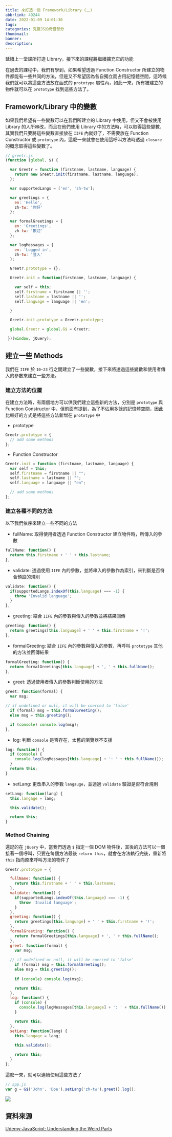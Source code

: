 ```yaml
---
title: 來打造一個 Framework/Library (二)
abbrlink: 49244
date: 2022-01-09 14:01:30
tags:
categories: 克服JS的奇怪部分
thumbnail:
banner:
description:
---
```


<!-- @format -->

延續上一堂課所打造 Library，接下來的課程將繼續擴充它的功能

<!-- more -->

在過去的課程中，我們有學到，如果希望透過 Function Constructor 所建立的物件都能有一些共同的方法，但是又不希望因為各自獨立而占用記憶體空間，這時候我們就可以將這些方法放在函式的 `prototype` 屬性內，如此一來，所有被建立的物件就可以在 `prototype` 找到這些方法了。

## Framework/Library 中的變數

如果我們希望有一些變數可以在我們所建立的 Library 中使用，但又不會被使用 Library 的人所串改，而且在他們使用 Library 中的方法時，可以取得這些變數，其實我們只要將這些變數直接放在 `IIFE` 內就好了，不需要放在 Function Constructor 或 `prototype` 內，這麼一來就會在使用這呼叫方法時透過 `closure` 的概念取得這些變數了。

```js
// greetr.js
(function (global, $) {

  var Greetr = function (firstname, lastname, language) {
    return new Greetr.init(firstname, lastname, language);
  };

  var supportedLangs = ['en', 'zh-tw'];

  var greetings = {
    en: 'Hello',
    zh-tw: '你好'
  };

  var formalGreetings = {
    en: 'Greetings',
    zh-tw: '歡迎'
  };

  var logMessages = {
    en: 'Logged in',
    zh-tw: '登入'
  };

  Greetr.prototype = {};

  Greetr.init = function(firstname, lastname, language) {

    var self = this;
    self.firstname = firstname || '';
    self.lastname = lastname || '';
    self.language = language || 'en';

  }

  Greetr.init.prototype = Greetr.prototype;

  global.Greetr = global.G$ = Greetr;

 })(window, jQuery);
```

## 建立一些 Methods

我們在 `IIFE` 於 `10~23` 行之間建立了一些變數，接下來將透過這些變數和使用者傳入的參數來建立一些方法。

### 建立方法的位置

在建立方法時，有兩個地方可以供我們建立這些新的方法，分別是 `prototype` 與 Function Constructor 中，但前面有提到，為了不佔用多餘的記憶體空間，因此比較好的方式是將這些方法新增在 `prototype` 中

- prototype
```js
Greetr.prototype = {
  // add some methods
};
```

- Function Constructor
```js
Greetr.init = function (firstname, lastname, language) {
  var self = this;
  self.firstname = firstname || "";
  self.lastname = lastname || "";
  self.language = language || "en";

  // add some methods
};
```

### 建立各種不同的方法

以下我們依序來建立一些不同的方法

- fullName: 取得使用者透過 Function Constructor 建立物件時，所傳入的參數
```js
fullName: function() {
  return this.firstname + ' ' + this.lastname;
},
```

- validate: 透過使用 `IIFE` 內的參數，並將串入的參數作為索引，來判斷是否符合預設的規則
```js
validate: function() {
  if(supportedLangs.indexOf(this.language) === -1) {
    throw 'Invalid language';
  }
},
```

- greeting: 結合 `IIFE` 內的參數與傳入的參數並將結果回傳
```js
greeting: function() {
  return greetings[this.language] + ' ' + this.firstname + '!';
},
```

- formalGreeting: 結合 `IIFE` 內的參數與傳入的參數，再呼叫 `prototype` 其他的方法並回傳結果
```js
formalGreeting: function() {
  return formalGreetings[this.language] + ', ' + this.fullName();
},
```

- greet: 透過使用者傳入的參數判斷使用的方法
```js
greet: function(formal) {
  var msg;

// if undefined or null, it will be coerced to 'false'
  if (formal) msg = this.formalGreeting();
  else msg = this.greeting();

  if (console) console.log(msg); 
},
```

- log: 判斷 `console` 是否存在，太舊的瀏覽器不支援
```js
log: function() {
  if (console) {
    console.log(logMessages[this.language] + ': ' + this.fullName());
  }
  return this;
}
```

- setLang: 更改串入的參數 `langauge`，並透過 `validate` 驗證是否符合規則
```js
setLang: function(lang) {
  this.langage = lang;

  this.validate();

  return this;
}
```

### Method Chaining

還記的在 `jQuery` 中，當我們透過 `$` 指定一個 DOM 物件後，其後的方法可以一個接著一個呼叫，只要在每個方法最後 `return this`，就會在方法執行完後，重新將 `this` 指向原來呼叫方法的物件了

```js
Greetr.prototype = {

  fullName: function() {
    return this.firstname + ' ' + this.lastname;
  },
  validate: function() {
    if(supportedLangs.indexOf(this.language) === -1) {
      throw 'Invalid language';
    }
  },
  greeting: function() {
    return greetings[this.language] + ' ' + this.firstname + '!';
  },
  formalGreeting: function() {
    return formalGreetings[this.language] + ', ' + this.fullName();
  },
  greet: function(formal) {
    var msg;
  
  // if undefined or null, it will be coerced to 'false'
    if (formal) msg = this.formalGreeting();
    else msg = this.greeting();
  
    if (console) console.log(msg);

    return this;
  },
  log: function() {
    if (console) {
      console.log(logMessages[this.language] + ': ' + this.fullName());
    }

    return this;
  },
  setLang: function(lang) {
    this.langage = lang;
  
    this.validate();

    return this;
  }
};
```

這麼一來，就可以連續使用這些方法了

```js
// app.js
var g = G$('John', 'Doe').setLang('zh-tw').greet().log();
```

![](final.png)

## 資料來源

[Udemy-JavaScript: Understanding the Weird Parts](https://www.udemy.com/course/understand-javascript/)
